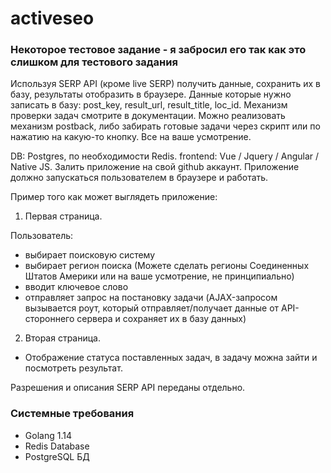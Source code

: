 # activeseo

### Некоторое тестовое задание - я забросил его так как это слишком для тестового задания

Используя SERP API (кроме live SERP) получить данные, сохранить их в базу, результаты отобразить в браузере.
Данные которые нужно записать в базу: post_key, result_url, result_title, loc_id.
Механизм проверки задач смотрите в документации. Можно реализовать механизм postback, либо забирать готовые задачи через скрипт или по нажатию на какую-то кнопку. Все на ваше усмотрение.

DB: Postgres, по необходимости Redis.
frontend: Vue / Jquery / Angular / Native JS.
Залить приложение на свой github аккаунт.
Приложение должно запускаться пользователем в браузере и работать.

Пример того как может выглядеть приложение:

1. Первая страница.

Пользователь:
- выбирает поисковую систему
- выбирает регион поиска (Можете сделать регионы Соединенных Штатов Америки или на ваше усмотрение, не принципиально)
- вводит ключевое слово
- отправляет запрос на постановку задачи (AJAX-запросом вызывается роут, который отправляет/получает данные от API-стороннего сервера и сохраняет их в базу данных)

2. Вторая страница.

- Отображение статуса поставленных задач, в задачу можна зайти и посмотреть результат.

Разрешения и описания SERP API переданы отдельно.

### Системные требования

- Golang 1.14
- Redis Database
- PostgreSQL БД

